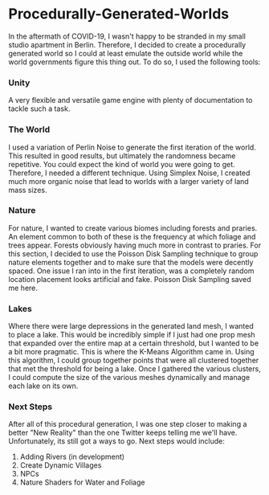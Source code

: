 # Procedurally-Generated-Worlds

In the aftermath of COVID-19, I wasn't happy to be stranded in my small studio apartment in Berlin.  Therefore, I decided to create a procedurally generated world so I could at least emulate the outside world while the world governments figure this thing out.  To do so, I used the following tools:

### Unity 

A very flexible and versatile game engine with plenty of documentation to tackle such a task.  

###  The World

I used a variation of Perlin Noise to generate the first iteration of the world.  This resulted in good results, but ultimately the randomness became repetitive.  You could expect the kind of world you were going to get.  Therefore, I needed a different technique.  Using Simplex Noise, I created much more organic noise that lead to worlds with a larger variety of land mass sizes.

###  Nature

For nature, I wanted to create various biomes including forests and praries.  An element common to both of these is the frequency at which foliage and trees appear.  Forests obviously having much more in contrast to praries.  For this section, I decided to use the Poisson Disk Sampling technique to group nature elements together and to make sure that the models were decently spaced.  One issue I ran into in the first iteration, was a completely random location placement looks artificial and fake.  Poisson Disk Sampling saved me here.

### Lakes

Where there were large depressions in the generated land mesh, I wanted to place a lake.  This would be incredibly simple if I just had one prop mesh that expanded over the entire map at a certain threshold, but I wanted to be a bit more pragmatic.  This is where the K-Means Algorithm came in.  Using this algorithm, I could group together points that were all clustered together that met the threshold for being a lake.  Once I gathered the various clusters, I could compute the size of the various meshes dynamically and manage each lake on its own.

### Next Steps

After all of this procedural generation, I was one step closer to making a better "New Reality" than the one Twitter keeps telling me we'll have.  Unfortunately, its still got a ways to go.  Next steps would include:

1.  Adding Rivers (in development)
2.  Create Dynamic Villages
3.  NPCs
4.  Nature Shaders for Water and Foliage
